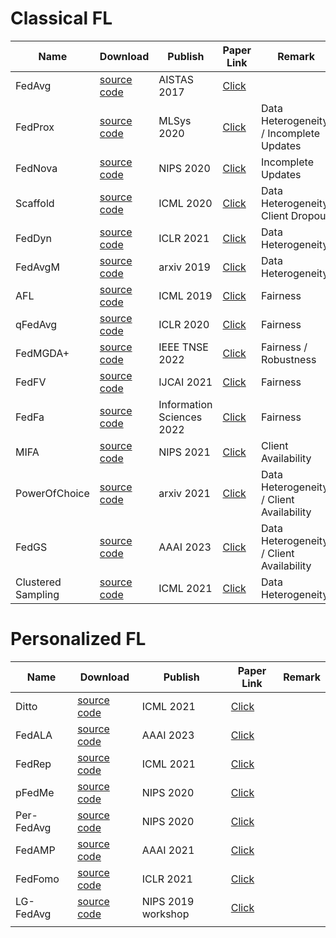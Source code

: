 # Classical FL
| **Name**           | **Download**                                                                                                 | **Publish**               | **Paper Link**                           | **Remark**                              |
|--------------------|--------------------------------------------------------------------------------------------------------------|---------------------------|------------------------------------------|-----------------------------------------|
| FedAvg             | [source code](https://raw.githubusercontent.com/WwZzz/easyFL/FLGo/resources/algorithm/fedavg.py)             | AISTAS 2017               | [Click](http://arxiv.org/abs/1602.05629) |                                         |
| FedProx            | [source code](https://raw.githubusercontent.com/WwZzz/easyFL/FLGo/resources/algorithm/fedprox.py)            | MLSys 2020                | [Click](http://arxiv.org/abs/1812.06127) | Data Heterogeneity / Incomplete Updates |
| FedNova            | [source code](https://raw.githubusercontent.com/WwZzz/easyFL/FLGo/resources/algorithm/fednova.py)            | NIPS 2020                 | [Click](http://arxiv.org/abs/2007.07481) | Incomplete Updates                      |
| Scaffold           | [source code](https://raw.githubusercontent.com/WwZzz/easyFL/FLGo/resources/algorithm/scaffold.py)           | ICML 2020                 | [Click](http://arxiv.org/abs/1910.06378) | Data Heterogeneity/ Client Dropout      |
| FedDyn             | [source code](https://raw.githubusercontent.com/WwZzz/easyFL/FLGo/resources/algorithm/feddyn.py)             | ICLR 2021                 | [Click](http://arxiv.org/abs/2111.04263) | Data Heterogeneity                      |
| FedAvgM            | [source code](https://raw.githubusercontent.com/WwZzz/easyFL/FLGo/resources/algorithm/fedavgm.py)            | arxiv 2019                | [Click](http://arxiv.org/abs/1909.06335) | Data Heterogeneity                      |
| AFL                | [source code](https://raw.githubusercontent.com/WwZzz/easyFL/FLGo/resources/algorithm/afl.py)                | ICML 2019                 | [Click](http://arxiv.org/abs/1902.00146) | Fairness                                |
| qFedAvg            | [source code](https://raw.githubusercontent.com/WwZzz/easyFL/FLGo/resources/algorithm/qfedavg.py)            | ICLR 2020                 | [Click](http://arxiv.org/abs/1905.10497) | Fairness                                |
| FedMGDA+           | [source code](https://raw.githubusercontent.com/WwZzz/easyFL/FLGo/resources/algorithm/fedmgda+.py)           | IEEE TNSE 2022            | [Click](http://arxiv.org/abs/2006.11489) | Fairness / Robustness                   |
| FedFV              | [source code](https://raw.githubusercontent.com/WwZzz/easyFL/FLGo/resources/algorithm/fedfv.py)              | IJCAI 2021                | [Click](http://arxiv.org/abs/2104.14937) | Fairness                                |
| FedFa              | [source code](https://raw.githubusercontent.com/WwZzz/easyFL/FLGo/resources/algorithm/fedfa.py)              | Information Sciences 2022 | [Click](http://arxiv.org/abs/2012.10069) | Fairness                                |
| MIFA               | [source code](https://raw.githubusercontent.com/WwZzz/easyFL/FLGo/resources/algorithm/mifa.py)               | NIPS 2021                 | [Click](http://arxiv.org/abs/2106.04159) | Client Availability                     |
| PowerOfChoice      | [source code](https://raw.githubusercontent.com/WwZzz/easyFL/FLGo/resources/algorithm/powerofchoice.py)      | arxiv 2021                | [Click](http://arxiv.org/abs/2010.13723) | Data Heterogeneity / Client Availability |
| FedGS              | [source code](https://raw.githubusercontent.com/WwZzz/easyFL/FLGo/resources/algorithm/fedgs.py)              | AAAI 2023                 | [Click]() | Data Heterogeneity / Client Availability |
| Clustered Sampling | [source code](https://raw.githubusercontent.com/WwZzz/easyFL/FLGo/resources/algorithm/clustered_sampling.py) | ICML 2021                 | [Click]() | Data Heterogeneity |

# Personalized FL

| **Name**   | **Download**                                                                                        | **Publish**        | **Paper Link**                           | **Remark** |
|------------|-----------------------------------------------------------------------------------------------------|--------------------|------------------------------------------|------------|
| Ditto      | [source code](https://raw.githubusercontent.com/WwZzz/easyFL/FLGo/resources/algorithm/ditto.py)     | ICML 2021          | [Click](http://arxiv.org/abs/2007.14390) |            |
| FedALA     | [source code](https://raw.githubusercontent.com/WwZzz/easyFL/FLGo/resources/algorithm/fedala.py)    | AAAI 2023          | [Click](http://arxiv.org/abs/2212.01197) |            |
| FedRep     | [source code](https://raw.githubusercontent.com/WwZzz/easyFL/FLGo/resources/algorithm/fedrep.py)    | ICML 2021          | [Click](http://arxiv.org/abs/2102.07078) |            |
| pFedMe     | [source code](https://raw.githubusercontent.com/WwZzz/easyFL/FLGo/resources/algorithm/pfedme.py)    | NIPS 2020          | [Click](http://arxiv.org/abs/2006.08848) |            |                                         |
| Per-FedAvg | [source code](https://raw.githubusercontent.com/WwZzz/easyFL/FLGo/resources/algorithm/perfedavg.py) | NIPS 2020          | [Click](http://arxiv.org/abs/2002.07948) |            |
| FedAMP     | [source code](https://raw.githubusercontent.com/WwZzz/easyFL/FLGo/resources/algorithm/fedamp.py)    | AAAI 2021          | [Click](http://arxiv.org/abs/2007.03797) |            |
| FedFomo    | [source code](https://raw.githubusercontent.com/WwZzz/easyFL/FLGo/resources/algorithm/fedfomo.py)   | ICLR 2021          | [Click](http://arxiv.org/abs/2012.08565) |            |
| LG-FedAvg  | [source code](https://raw.githubusercontent.com/WwZzz/easyFL/FLGo/resources/algorithm/lgfedavg.py)  | NIPS 2019 workshop | [Click](http://arxiv.org/abs/2001.01523) |            |
|            |                                                                                                     |                    |                                          |            |
